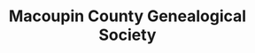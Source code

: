 ---
layout: repo
title: "Macoupin County Genealogical Society"
id: 16098
permalink: repos/16098/
---